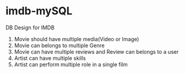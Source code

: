 # imdb-mySQL

DB Design for IMDB 
1. Movie should have multiple media(Video or Image)
2. Movie can belongs to multiple Genre
3. Movie can have multiple reviews and Review can belongs to a user
4. Artist can have multiple skills
5. Artist can perform multiple role in a single film
